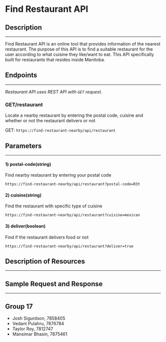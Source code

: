 Find Restaurant API
=================

## Description
---
Find Restaurant API is an online tool that provides information of the nearest restaurant. The purpose of this API is to find a suitable restaurant for the user according to what cuisine they like/want to eat. This API specifically built for restaurants that resides inside Manitoba. 

## Endpoints
---
_Restaurant API uses REST API with `GET` request._ 

### GET/restaurant 
Locate a nearby restaurant by entering the postal code, cuisine and whether or not the restaurant delivers or not

GET: `https://find-restaurant-nearby/api/restaurant`

## Parameters
---
#### 1) postal-code(string)
Find nearby restaurant by entering your postal code
```
https://find-restaurant-nearby/api/restaurant?postal-code=R3t
```

#### 2) cuisine(string)
Find the restaurant with specific type of cuisine
```
https://find-restaurant-nearby/api/restaurant?cuisine=mexican
```

#### 3) deliver(boolean)

Find if the restaurant delivers food or not

```
https://find-restaurant-nearby/api/restaurant?deliver=true
```


## Description of Resources
---

## Sample Request and Response
---

## Group 17
 - Josh Sigurdson, 7858405
 - Vedant Pulahru, 7876784
 - Taylor Roy, 7812747
 - Mansimar Bhasin, 7875461
